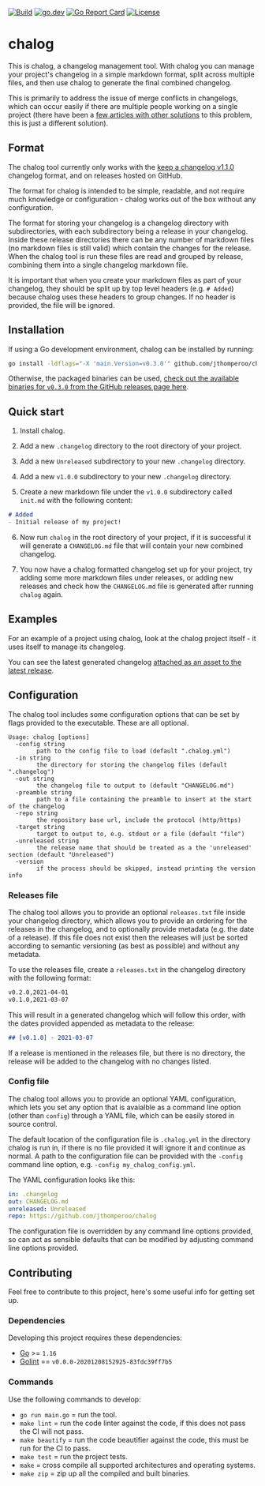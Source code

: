 [![Build](https://github.com/jthomperoo/chalog/workflows/main/badge.svg)](https://github.com/jthomperoo/chalog/actions)
[![go.dev](https://img.shields.io/badge/go.dev-reference-007d9c?logo=go&logoColor=white&style=flat)](https://pkg.go.dev/github.com/jthomperoo/chalog)
[![Go Report
Card](https://goreportcard.com/badge/github.com/jthomperoo/chalog)](https://goreportcard.com/report/github.com/jthomperoo/chalog)
[![License](https://img.shields.io/:license-mit-blue.svg)](https://choosealicense.com/licenses/mit/)

# chalog

This is chalog, a changelog management tool. With chalog you can manage your project's changelog in a simple markdown
format, split across multiple files, and then use chalog to generate the final combined changelog.

This is primarily to address the issue of merge conflicts in changelogs, which can occur easily if there are multiple
people working on a single project (there have been a [few articles with other
solutions](https://about.gitlab.com/blog/2018/07/03/solving-gitlabs-changelog-conflict-crisis/) to this problem, this
is just a different solution).

## Format

The chalog tool currently only works with the [keep a changelog v1.1.0](https://keepachangelog.com/en/1.1.0/) changelog
format, and on releases hosted on GitHub.

The format for chalog is intended to be simple, readable, and not require much knowledge or configuration - chalog
works out of the box without any configuration.

The format for storing your changelog is a changelog directory with subdirectories, with each subdirectory being
a release in your changelog. Inside these release directories there can be any number of markdown files (no markdown
files is still valid) which contain the changes for the release. When the chalog tool is run these files are read
and grouped by release, combining them into a single changelog markdown file.

It is important that when you create your markdown files as part of your changelog, they should be split up by
top level headers (e.g. `# Added`) because chalog uses these headers to group changes. If no header is provided, the
file will be ignored.

## Installation

If using a Go development environment, chalog can be installed by running:

```bash
go install -ldflags="-X 'main.Version=v0.3.0'" github.com/jthomperoo/chalog@v0.3.0
```

Otherwise, the packaged binaries can be used, [check out the available binaries for `v0.3.0` from the GitHub releases
page here](https://github.com/jthomperoo/chalog/releases/tag/v0.3.0).

## Quick start

1. Install chalog.

2. Add a new `.changelog` directory to the root directory of your project.

3. Add a new `Unreleased` subdirectory to your new `.changelog` directory.

4. Add a new `v1.0.0` subdirectory to your new `.changelog` directory.

5. Create a new markdown file under the `v1.0.0` subdirectory called `init.md` with the following content:

```md
# Added
- Initial release of my project!
```

6. Now run `chalog` in the root directory of your project, if it is successful it will generate a `CHANGELOG.md` file
that will contain your new combined changelog.

7. You now have a chalog formatted changelog set up for your project, try adding some more markdown files under
releases, or adding new releases and check how the `CHANGELOG.md` file is generated after running `chalog` again.

## Examples

For an example of a project using chalog, look at the chalog project itself - it uses itself to manage its changelog.

You can see the latest generated changelog [attached as an asset to the latest
release](https://github.com/jthomperoo/chalog/releases/tag/v0.3.0).

## Configuration

The chalog tool includes some configuration options that can be set by flags provided to the executable. These are all
optional.

```
Usage: chalog [options]
  -config string
    	path to the config file to load (default ".chalog.yml")
  -in string
    	the directory for storing the changelog files (default ".changelog")
  -out string
    	the changelog file to output to (default "CHANGELOG.md")
  -preamble string
    	path to a file containing the preamble to insert at the start of the changelog
  -repo string
    	the repository base url, include the protocol (http/https)
  -target string
    	target to output to, e.g. stdout or a file (default "file")
  -unreleased string
    	the release name that should be treated as a the 'unreleased' section (default "Unreleased")
  -version
    	if the process should be skipped, instead printing the version info
```

### Releases file

The chalog tool allows you to provide an optional `releases.txt` file inside your changelog directory, which allows
you to provide an ordering for the releases in the changelog, and to optionally provide metadata (e.g. the date of a
release). If this file does not exist then the releases will just be sorted according to semantic versioning (as best
as possible) and without any metadata.

To use the releases file, create a `releases.txt` in the changelog directory with the following format:

```txt
v0.2.0,2021-04-01
v0.1.0,2021-03-07
```

This will result in a generated changelog which will follow this order, with the dates provided appended as metadata
to the release:

```markdown
## [v0.1.0] - 2021-03-07
```

If a release is mentioned in the releases file, but there is no directory, the release will be added to the changelog
with no changes listed.

### Config file

The chalog tool allows you to provide an optional YAML configuration, which lets you set any option that is avaialble
as a command line option (other than `config`) through a YAML file, which can be easily stored in source control.

The default location of the configuration file is `.chalog.yml` in the directory chalog is run in, if there is no
file provided it will ignore it and continue as normal. A path to the configuration file can be provided with the
`-config` command line option, e.g. `-config my_chalog_config.yml`.

The YAML configuration looks like this:

```yaml
in: .changelog
out: CHANGELOG.md
unreleased: Unreleased
repo: https://github.com/jthomperoo/chalog
```

The configuration file is overridden by any command line options provided, so can act as sensible defaults that
can be modified by adjusting command line options provided.

## Contributing

Feel free to contribute to this project, here's some useful info for getting set up.

### Dependencies

Developing this project requires these dependencies:

* [Go](https://golang.org/doc/install) >= `1.16`
* [Golint](https://github.com/golang/lint) == `v0.0.0-20201208152925-83fdc39ff7b5`

### Commands

Use the following commands to develop:

- `go run main.go` = run the tool.
- `make lint` = run the code linter against the code, if this does not pass the CI will not pass.
- `make beautify` = run the code beautifier against the code, this must be run for the CI to pass.
- `make test` = run the project tests.
- `make` = cross compile all supported architectures and operating systems.
- `make zip` = zip up all the compiled and built binaries.
